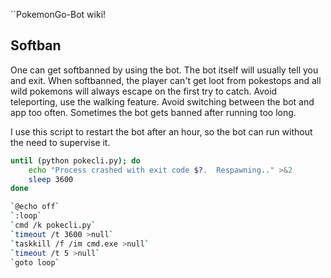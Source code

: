 ``PokemonGo-Bot wiki!


## Softban
One can get softbanned by using the bot. The bot itself will usually tell you and exit. When softbanned, the player can't get loot from pokestops and all wild pokemons will always escape on the first try to catch.
Avoid teleporting, use the walking feature. Avoid switching between the bot and app too often. Sometimes the bot gets banned after running too long. 


I use this script to restart the bot after an hour, so the bot can run without the need to supervise it.
```bash
until (python pokecli.py); do
    echo "Process crashed with exit code $?.  Respawning.." >&2
    sleep 3600
done
```


```bash
`@echo off`
`:loop`
`cmd /k pokecli.py`
`timeout /t 3600 >null`
`taskkill /f /im cmd.exe >null`
`timeout /t 5 >null`
`goto loop`
```